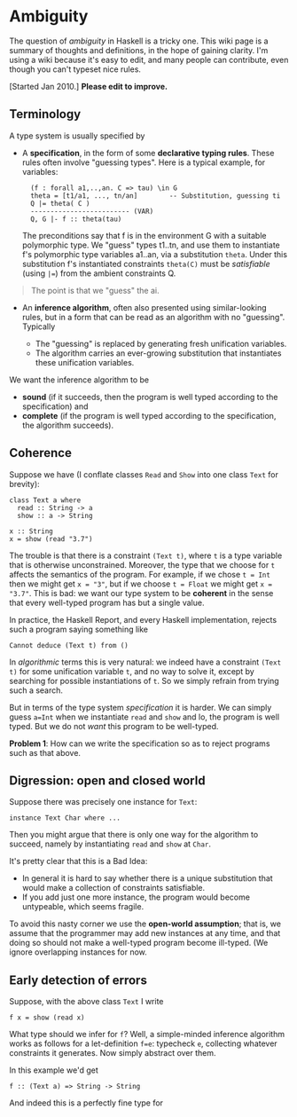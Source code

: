 # Ambiguity


The question of *ambiguity* in Haskell is a tricky one.  This wiki page is a summary of thoughts and definitions, in the hope of gaining clarity.  I'm using a wiki because it's easy to edit, and many people can contribute, even though you can't typeset nice rules.  


\[Started Jan 2010.\]  **Please edit to improve.**

## Terminology


A type system is usually specified by

- A **specification**, in the form of some **declarative typing rules**.  These rules often involve "guessing types".  Here is a typical example, for variables:

  ```wiki
    (f : forall a1,..,an. C => tau) \in G
    theta = [t1/a1, ..., tn/an]        -- Substitution, guessing ti
    Q |= theta( C )
    ------------------------- (VAR)
    Q, G |- f :: theta(tau)
  ```

  The preconditions say that f is in the environment G with a suitable polymorphic type.
  We "guess" types t1..tn, and use them to instantiate f's polymorphic type variables 
  a1..an, via a substitution `theta`.  Under this substitution f's instantiated constraints
  `theta(C)` must be *satisfiable* (using `|=`) from the ambient constraints Q.

>
> The point is that we "guess" the ai.

- An **inference algorithm**, often also presented using similar-looking rules, but in a form that can be read as an algorithm with no "guessing".  Typically 

  - The "guessing" is replaced by generating fresh unification variables. 
  - The algorithm carries an ever-growing substitution that instantiates these unification variables.


We want the inference algorithm to be 

- **sound** (if it succeeds, then the program is well typed according to the specification) and 
- **complete** (if the program is well typed according to the specification, the algorithm succeeds).

## Coherence


Suppose we have (I conflate classes `Read` and `Show` into one class `Text` for brevity):

```wiki
class Text a where
  read :: String -> a
  show :: a -> String

x :: String
x = show (read "3.7")
```


The trouble is that there is a constraint `(Text t)`, where `t` is a type variable that is otherwise unconstrained.  Moreover, the type that we choose for `t` affects the semantics of the program.  For example, if we chose `t = Int` then we might get `x = "3"`, but if we choose `t = Float` we might get `x = "3.7"`.  This is bad: we want our type system to be **coherent** in the sense that every well-typed program has but a single value.


In practice, the Haskell Report, and every Haskell implementation, rejects such a program saying something like

```wiki
Cannot deduce (Text t) from ()
```


In *algorithmic* terms this is very natural: we indeed have a constraint `(Text t)` for some unification variable `t`, and no way to solve it, except by searching for possible instantiations of `t`. So we simply refrain from trying such a search.


But in terms of the type system *specification* it is harder.  We can simply guess `a=Int` when we instantiate `read` and `show` and lo, the program is well typed.  But we do not *want* this program to be well-typed.

**Problem 1**: How can we write the specification so as to reject programs such as that above. 

## Digression: open and closed world


Suppose there was precisely one instance for `Text`:

```wiki
instance Text Char where ...
```


Then you might argue that there is only one way for the algorithm to succeed, namely by instantiating `read` and `show` at `Char`.


It's pretty clear that this is a Bad Idea:

- In general it is hard to say whether there is a unique substitution that would make a collection of constraints satisfiable.
- If you add just one more instance, the program would become untypeable, which seems fragile.


To avoid this nasty corner we use the **open-world assumption**; that is, we assume that the programmer may add new instances at any time, and that doing so should not make a well-typed program become ill-typed.  (We ignore overlapping instances for now.

## Early detection of errors


Suppose, with the above class `Text` I write

```wiki
f x = show (read x)
```


What type should we infer for `f`?  Well, a simple-minded inference algorithm works as follows for a let-definition `f=e`: typecheck `e`, collecting whatever constraints it generates.  Now simply abstract over them.  


In this example we'd get

```wiki
f :: (Text a) => String -> String
```


And indeed this is a perfectly fine type for 
